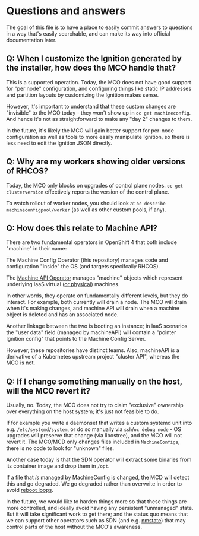 # Questions and answers

The goal of this file is to have a place to easily commit answers to questions
in a way that's easily searchable, and can make its way into official
documentation later.

## Q: When I customize the Ignition generated by the installer, how does the MCO handle that?

This is a supported operation.  Today, the MCO does not have good support for "per node"
configuration, and configuring things like static IP addresses and partition layouts
by customizing the Ignition makes sense.

However, it's important to understand that these custom changes are "invisible" to the
MCO today - they won't show up in `oc get machineconfig`.  And hence it's not
as straightforward to make any "day 2" changes to them.

In the future, it's likely the MCO will gain better support for per-node configuration
as well as tools to more easily manipulate Ignition, so there is less need to edit the
Ignition JSON directly.

## Q: Why are my workers showing older versions of RHCOS?

Today, the MCO only blocks on upgrades of control plane nodes.  `oc get clusterversion` effectively reports the version of the control plane. 

To watch rollout of worker nodes, you should look at `oc describe machineconfigpool/worker` (as well as other custom pools, if any).

## Q: How does this relate to Machine API?

There are two fundamental operators in OpenShift 4 that both include "machine" in their name:

The Machine Config Operator (this repository) manages code and configuration "inside" the OS (and targets specifcally RHCOS).

The [Machine API Operator](https://github.com/openshift/machine-api-operator) manages "machine" objects which represent underlying IaaS virtual ([or physical](https://github.com/openshift-metal3)) machines.

In other words, they operate on fundamentally different levels, but they do interact.  For example, both currently will drain a node.  The MCO will drain when it's making changes, and machine API will drain when a machine object is deleted and has an associated node.

Another linkage between the two is booting an instance; in IaaS scenarios the "user data" field (managed by machineAPI) will contain a "pointer Ignition config" that points to the Machine Config Server.

However, these repositories have distinct teams.  Also, machineAPI is a derivative of a Kubernetes upstream project "cluster API", whereas the MCO is not.

## Q: If I change something manually on the host, will the MCO revert it?

Usually, no.  Today, the MCO does not try to claim "exclusive" ownership over everything on the host system; it's just not feasible to do.

If for example you write a daemonset that writes a custom systemd unit into e.g. `/etc/systemd/system`, or do so manually via `ssh`/`oc debug node` - OS upgrades will preserve that change (via libostree), and the MCO will not revert it.  The MCO/MCD only changes files included in `MachineConfigs`, there is no code to look for "unknown" files.

Another case today is that the SDN operator will extract some binaries from its container image and drop them in `/opt`.

If a file that *is* managed by MachineConfig is changed, the MCD will detect this and go degraded.  We go degraded rather than overwrite in order to avoid [reboot loops](https://github.com/openshift/machine-config-operator/pull/245).

In the future, we would like to harden things more so that these things are more controlled, and ideally avoid having any persistent "unmanaged" state.  But it will take significant work to get there; and the status quo means that we can support other operators such as SDN (and e.g. [nmstate](https://github.com/nmstate/kubernetes-nmstate)) that may control parts of the host without the MCO's awareness.
